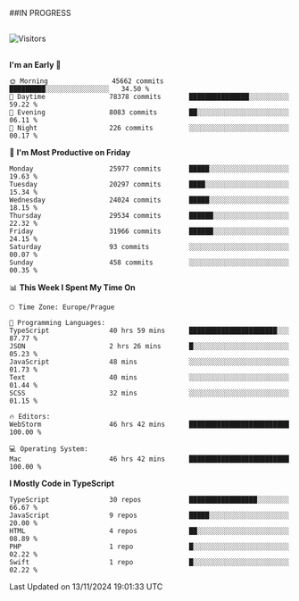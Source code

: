 ##IN PROGRESS
##
![Visitors](https://komarev.com/ghpvc/?username=petrbui&style=for-the-badge&label=Visitors+👀)



##
<!--
[![My GitHub stats](https://github-readme-stats.vercel.app/api?username=petrbui&theme=github_dark)](https://github.com/anuraghazra/github-readme-stats)

[![My wakatime stats](https://github-readme-stats.vercel.app/api/wakatime?username=petrbui&theme=github_dark)](https://github.com/anuraghazra/github-readme-stats)
-->
<!--START_SECTION:waka-->
**I'm an Early 🐤** 

```text
🌞 Morning                45662 commits       █████████░░░░░░░░░░░░░░░░   34.50 % 
🌆 Daytime                78378 commits       ███████████████░░░░░░░░░░   59.22 % 
🌃 Evening                8083 commits        ██░░░░░░░░░░░░░░░░░░░░░░░   06.11 % 
🌙 Night                  226 commits         ░░░░░░░░░░░░░░░░░░░░░░░░░   00.17 % 
```
📅 **I'm Most Productive on Friday** 

```text
Monday                   25977 commits       █████░░░░░░░░░░░░░░░░░░░░   19.63 % 
Tuesday                  20297 commits       ████░░░░░░░░░░░░░░░░░░░░░   15.34 % 
Wednesday                24024 commits       █████░░░░░░░░░░░░░░░░░░░░   18.15 % 
Thursday                 29534 commits       ██████░░░░░░░░░░░░░░░░░░░   22.32 % 
Friday                   31966 commits       ██████░░░░░░░░░░░░░░░░░░░   24.15 % 
Saturday                 93 commits          ░░░░░░░░░░░░░░░░░░░░░░░░░   00.07 % 
Sunday                   458 commits         ░░░░░░░░░░░░░░░░░░░░░░░░░   00.35 % 
```


📊 **This Week I Spent My Time On** 

```text
🕑︎ Time Zone: Europe/Prague

💬 Programming Languages: 
TypeScript               40 hrs 59 mins      ██████████████████████░░░   87.77 % 
JSON                     2 hrs 26 mins       █░░░░░░░░░░░░░░░░░░░░░░░░   05.23 % 
JavaScript               48 mins             ░░░░░░░░░░░░░░░░░░░░░░░░░   01.73 % 
Text                     40 mins             ░░░░░░░░░░░░░░░░░░░░░░░░░   01.44 % 
SCSS                     32 mins             ░░░░░░░░░░░░░░░░░░░░░░░░░   01.15 % 

🔥 Editors: 
WebStorm                 46 hrs 42 mins      █████████████████████████   100.00 % 

💻 Operating System: 
Mac                      46 hrs 42 mins      █████████████████████████   100.00 % 
```

**I Mostly Code in TypeScript** 

```text
TypeScript               30 repos            █████████████████░░░░░░░░   66.67 % 
JavaScript               9 repos             █████░░░░░░░░░░░░░░░░░░░░   20.00 % 
HTML                     4 repos             ██░░░░░░░░░░░░░░░░░░░░░░░   08.89 % 
PHP                      1 repo              █░░░░░░░░░░░░░░░░░░░░░░░░   02.22 % 
Swift                    1 repo              █░░░░░░░░░░░░░░░░░░░░░░░░   02.22 % 
```




 Last Updated on 13/11/2024 19:01:33 UTC
<!--END_SECTION:waka-->
